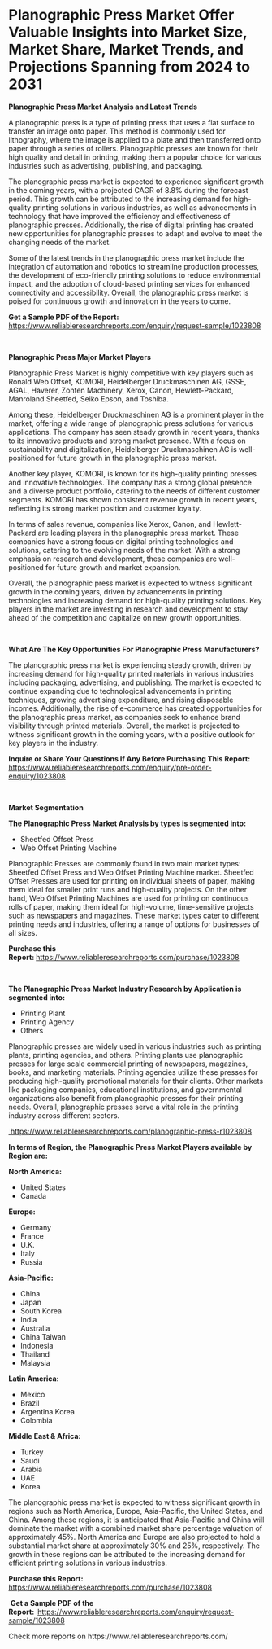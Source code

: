 <p><h1>Planographic Press Market Offer Valuable Insights into Market Size, Market Share, Market Trends, and Projections Spanning from 2024 to 2031</h1></p><p><strong>Planographic Press Market Analysis and Latest Trends</strong></p>
<p><p>A planographic press is a type of printing press that uses a flat surface to transfer an image onto paper. This method is commonly used for lithography, where the image is applied to a plate and then transferred onto paper through a series of rollers. Planographic presses are known for their high quality and detail in printing, making them a popular choice for various industries such as advertising, publishing, and packaging.</p><p>The planographic press market is expected to experience significant growth in the coming years, with a projected CAGR of 8.8% during the forecast period. This growth can be attributed to the increasing demand for high-quality printing solutions in various industries, as well as advancements in technology that have improved the efficiency and effectiveness of planographic presses. Additionally, the rise of digital printing has created new opportunities for planographic presses to adapt and evolve to meet the changing needs of the market.</p><p>Some of the latest trends in the planographic press market include the integration of automation and robotics to streamline production processes, the development of eco-friendly printing solutions to reduce environmental impact, and the adoption of cloud-based printing services for enhanced connectivity and accessibility. Overall, the planographic press market is poised for continuous growth and innovation in the years to come.</p></p>
<p><strong>Get a Sample PDF of the Report:&nbsp;</strong> <a href="https://www.reliableresearchreports.com/enquiry/request-sample/1023808">https://www.reliableresearchreports.com/enquiry/request-sample/1023808</a></p>
<p>&nbsp;</p>
<p><strong>Planographic Press Major Market Players</strong></p>
<p><p>Planographic Press Market is highly competitive with key players such as Ronald Web Offset, KOMORI, Heidelberger Druckmaschinen AG, GSSE, AGAL, Haverer, Zonten Machinery, Xerox, Canon, Hewlett-Packard, Manroland Sheetfed, Seiko Epson, and Toshiba. </p><p>Among these, Heidelberger Druckmaschinen AG is a prominent player in the market, offering a wide range of planographic press solutions for various applications. The company has seen steady growth in recent years, thanks to its innovative products and strong market presence. With a focus on sustainability and digitalization, Heidelberger Druckmaschinen AG is well-positioned for future growth in the planographic press market.</p><p>Another key player, KOMORI, is known for its high-quality printing presses and innovative technologies. The company has a strong global presence and a diverse product portfolio, catering to the needs of different customer segments. KOMORI has shown consistent revenue growth in recent years, reflecting its strong market position and customer loyalty.</p><p>In terms of sales revenue, companies like Xerox, Canon, and Hewlett-Packard are leading players in the planographic press market. These companies have a strong focus on digital printing technologies and solutions, catering to the evolving needs of the market. With a strong emphasis on research and development, these companies are well-positioned for future growth and market expansion.</p><p>Overall, the planographic press market is expected to witness significant growth in the coming years, driven by advancements in printing technologies and increasing demand for high-quality printing solutions. Key players in the market are investing in research and development to stay ahead of the competition and capitalize on new growth opportunities.</p></p>
<p>&nbsp;</p>
<p><strong>What Are The Key Opportunities For Planographic Press Manufacturers?</strong></p>
<p><p>The planographic press market is experiencing steady growth, driven by increasing demand for high-quality printed materials in various industries including packaging, advertising, and publishing. The market is expected to continue expanding due to technological advancements in printing techniques, growing advertising expenditure, and rising disposable incomes. Additionally, the rise of e-commerce has created opportunities for the planographic press market, as companies seek to enhance brand visibility through printed materials. Overall, the market is projected to witness significant growth in the coming years, with a positive outlook for key players in the industry.</p></p>
<p><strong>Inquire or Share Your Questions If Any Before Purchasing This Report:</strong> <a href="https://www.reliableresearchreports.com/enquiry/pre-order-enquiry/1023808">https://www.reliableresearchreports.com/enquiry/pre-order-enquiry/1023808</a></p>
<p>&nbsp;</p>
<p><strong>Market Segmentation</strong></p>
<p><strong>The Planographic Press Market Analysis by types is segmented into:</strong></p>
<p><ul><li>Sheetfed Offset Press</li><li>Web Offset Printing Machine</li></ul></p>
<p><p>Planographic Presses are commonly found in two main market types: Sheetfed Offset Press and Web Offset Printing Machine market. Sheetfed Offset Presses are used for printing on individual sheets of paper, making them ideal for smaller print runs and high-quality projects. On the other hand, Web Offset Printing Machines are used for printing on continuous rolls of paper, making them ideal for high-volume, time-sensitive projects such as newspapers and magazines. These market types cater to different printing needs and industries, offering a range of options for businesses of all sizes.</p></p>
<p><strong>Purchase this Report:&nbsp;</strong><a href="https://www.reliableresearchreports.com/purchase/1023808">https://www.reliableresearchreports.com/purchase/1023808</a></p>
<p>&nbsp;</p>
<p><strong>The Planographic Press Market Industry Research by Application is segmented into:</strong></p>
<p><ul><li>Printing Plant</li><li>Printing Agency</li><li>Others</li></ul></p>
<p><p>Planographic presses are widely used in various industries such as printing plants, printing agencies, and others. Printing plants use planographic presses for large scale commercial printing of newspapers, magazines, books, and marketing materials. Printing agencies utilize these presses for producing high-quality promotional materials for their clients. Other markets like packaging companies, educational institutions, and governmental organizations also benefit from planographic presses for their printing needs. Overall, planographic presses serve a vital role in the printing industry across different sectors.</p></p>
<p><a href="https://www.reliableresearchreports.com/planographic-press-r1023808">&nbsp;https://www.reliableresearchreports.com/planographic-press-r1023808</a></p>
<p><strong>In terms of Region, the Planographic Press Market Players available by Region are:</strong></p>
<p>
    <p> <strong> North America: </strong>
        <ul>
            <li>United States</li>
            <li>Canada</li>
        </ul>
        </p> 
    <p> <strong> Europe: </strong>
        <ul>
            <li>Germany</li>
            <li>France</li>
            <li>U.K.</li>
            <li>Italy</li>
            <li>Russia</li>
        </ul>
        </p> 
    <p> <strong> Asia-Pacific: </strong>
        <ul>
            <li>China</li>
            <li>Japan</li>
            <li>South Korea</li>
            <li>India</li>
            <li>Australia</li>
            <li>China Taiwan</li>
            <li>Indonesia</li>
            <li>Thailand</li>
            <li>Malaysia</li>
        </ul>
        </p> 
    <p> <strong> Latin America: </strong>
        <ul>
            <li>Mexico</li>
            <li>Brazil</li>
            <li>Argentina Korea</li>
            <li>Colombia</li>
        </ul>
        </p> 
    <p> <strong> Middle East & Africa: </strong>
        <ul>
            <li>Turkey</li>
            <li>Saudi</li>
            <li>Arabia</li>
            <li>UAE</li>
            <li>Korea</li>
        </ul>
    </p>
    </p>
<p><p>The planographic press market is expected to witness significant growth in regions such as North America, Europe, Asia-Pacific, the United States, and China. Among these regions, it is anticipated that Asia-Pacific and China will dominate the market with a combined market share percentage valuation of approximately 45%. North America and Europe are also projected to hold a substantial market share at approximately 30% and 25%, respectively. The growth in these regions can be attributed to the increasing demand for efficient printing solutions in various industries.</p></p>
<p><strong>Purchase this Report: </strong><a href="https://www.reliableresearchreports.com/purchase/1023808">https://www.reliableresearchreports.com/purchase/1023808</a></p>
<p>&nbsp;<strong>Get a Sample PDF of the Report:&nbsp;&nbsp;</strong><a href="https://www.reliableresearchreports.com/enquiry/request-sample/1023808">https://www.reliableresearchreports.com/enquiry/request-sample/1023808</a></p>
<p><strong></strong></p>
<p>Check more reports on https://www.reliableresearchreports.com/</p>